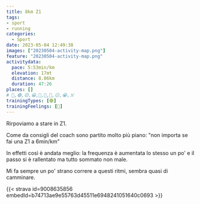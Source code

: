 ```yaml
---
title: 8km Z1
tags:
- sport
- running
categories:
  - Sport
date: 2023-05-04 12:49:38
images: ["20230504-activity-map.png"]
feature: "20230504-activity-map.png"
activitydata:
  pace: 5:53min/km
  elevation: 17mt
  distance: 8.06km
  duration: 47:26
places: []
# 🔴,🟢,🟡,😀,🙁,🫤,🙂,😐,😭,☠️
trainingTypes: [🟢]
trainingFeelings: [🙂]
---
```

Rirpoviamo a stare in Z1.
<!--more--> 
[//]: # ({{< figure src="20230504-activity-map.png" title="map" >}})

Come da consigli del coach sono partito molto più piano: "non importa se fai una Z1 a 6min/km"

In effetti così è andata meglio: la frequenza è aumentata lo stesso un po' e il passo si è rallentato ma tutto sommato non male.

Mi fa sempre un po' strano correre a questi ritmi, sembra quasi di camminare.

{{< strava id=9008635856 embedId=b74713ae9e55763d45511e6948241051640c0693 >}}

